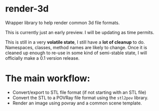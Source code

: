 render-3d
=========

Wrapper library to help render common 3d file formats.

This is currently just an early preview.  I will be updating as time permits.

This is still in a very **volatile state**, I still have a **lot of cleanup** to do.  Namespaces, classes, method names are likely to change.  Once it is cleaned up enough to re-use in some kind of semi-stable state, I will officially make a 0.1 version release.

The main workflow:
==================

  * Convert/export to STL file format (if not starting with an STL file)
  * Convert the STL to a POVRay file format using the `stl2pov` library.
  * Render an image using povray and a common scene template.


